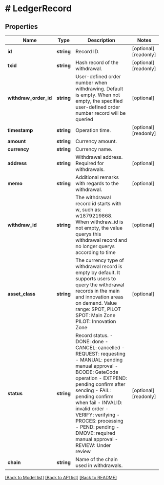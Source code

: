 # # LedgerRecord

## Properties

Name | Type | Description | Notes
------------ | ------------- | ------------- | -------------
**id** | **string** | Record ID. | [optional] [readonly] 
**txid** | **string** | Hash record of the withdrawal. | [optional] [readonly] 
**withdraw_order_id** | **string** | User-defined order number when withdrawing. Default is empty. When not empty, the specified user-defined order number record will be queried | [optional] 
**timestamp** | **string** | Operation time. | [optional] [readonly] 
**amount** | **string** | Currency amount. | 
**currency** | **string** | Currency name. | 
**address** | **string** | Withdrawal address. Required for withdrawals. | [optional] 
**memo** | **string** | Additional remarks with regards to the withdrawal. | [optional] 
**withdraw_id** | **string** | The withdrawal record id starts with w, such as: w1879219868. When withdraw_id is not empty, the value querys this withdrawal record and no longer querys according to time | [optional] 
**asset_class** | **string** | The currency type of withdrawal record is empty by default. It supports users to query the withdrawal records in the main and innovation areas on demand. Value range: SPOT, PILOT  SPOT: Main Zone  PILOT: Innovation Zone | [optional] 
**status** | **string** | Record status.  - DONE: done - CANCEL: cancelled - REQUEST: requesting - MANUAL: pending manual approval - BCODE: GateCode operation - EXTPEND: pending confirm after sending - FAIL: pending confirm when fail - INVALID: invalid order - VERIFY: verifying - PROCES: processing - PEND: pending - DMOVE: required manual approval - REVIEW: Under review | [optional] [readonly] 
**chain** | **string** | Name of the chain used in withdrawals. | 

[[Back to Model list]](../../README.md#documentation-for-models) [[Back to API list]](../../README.md#documentation-for-api-endpoints) [[Back to README]](../../README.md)
